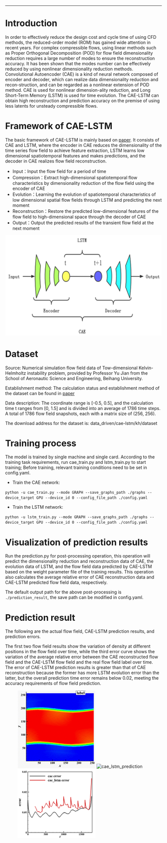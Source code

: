 ---

# Introduction

In order to effectively reduce the design cost and cycle time of using CFD methods, the reduced-order model (ROM) has gained wide attention in recent years. For complex compressible flows, using linear methods such as Proper Orthogonal Decomposition (POD) for flow field dimensionality reduction requires a large number of modes to ensure the reconstruction accuracy. It has been shown that the modes number can be effectively reduced by using nonlinear dimensionality reduction methods. Convolutional Autoencoder (CAE) is a kind of neural network composed of encoder and decoder, which can realize data dimensionality reduction and recon-struction, and can be regarded as a nonlinear extension of POD method. CAE is used for nonlinear dimension-ality reduction, and Long Short-Term Memory (LSTM) is used for time evolution. The CAE-LSTM can obtain high reconstruction and prediction accuracy on the premise of using less latents for unsteady compressible flows.

# Framework of CAE-LSTM

The basic framework of CAE-LSTM is mainly based on [paper](https://doi.org/10.13700/j.bh.1001-5965.2022.0085). It consists of CAE and LSTM, where the encoder in CAE reduces the dimensionality of the time series flow field to achieve feature extraction, LSTM learns low dimensional spatiotemporal features and makes predictions, and the decoder in CAE realizes flow field reconstruction.

+ Input：Input the flow field for a period of time
+ Compression：Extract high-dimensional spatiotemporal flow characteristics by dimensionality reduction of the flow field using the encoder of CAE
+ Evolution：Learning the evolution of spatiotemporal characteristics of low dimensional spatial flow fields through LSTM and predicting the next moment
+ Reconstruction：Restore the predicted low-dimensional features of the flow field to high-dimensional space through the decoder of CAE
+ Output：Output the predicted results of the transient flow field at the next moment

![CAE-LSTM1.png](./images/CAE-LSTM1.png)

# Dataset

Source: Numerical simulation flow field data of Tow-dimensional Kelvin-Helmholtz instability problem, provided by Professor Yu Jian from the School of Aeronautic Science and Engineering, Beihang University.

Establishment method: The calculation status and establishment method of the dataset can be found in [paper](https://doi.org/10.13700/j.bh.1001-5965.2022.0085)

Data description:
The coordinate range is \[-0.5, 0.5\], and the calculation time t ranges from \[0, 1.5] and is divided into an average of 1786 time steps. A total of 1786 flow field snapshots, each with a matrix size of (256, 256).

The download address for the dataset is: data_driven/cae-lstm/kh/dataset

# Training process

The model is trained by single machine and single card. According to the training task requirements, run cae_train.py and lstm_train.py to start training; Before training, relevant training conditions need to be set in config.yaml.

+ Train the CAE network:

`python -u cae_train.py --mode GRAPH --save_graphs_path ./graphs --device_target GPU --device_id 0 --config_file_path ./config.yaml`

+ Train the LSTM network:

`python -u lstm_train.py --mode GRAPH --save_graphs_path ./graphs --device_target GPU --device_id 0 --config_file_path ./config.yaml`

# Visualization of prediction results

Run the prediction.py for post-processing operation, this operation will predict the dimensionality reduction and reconstruction data of CAE, the evolution data of LSTM, and the flow field data predicted by CAE-LSTM based on the weight parameter file of the training results.
This operation also calculates the average relative error of CAE reconstruction data and CAE-LSTM predicted flow field data, respectively.

The default output path for the above post-processing is `./prediction_result`, the save path can be modified in config.yaml.

# Prediction result

The following are the actual flow field, CAE-LSTM prediction results, and prediction errors.

The first two flow field results show the variation of density at different positions in the flow field over time, while the third error curve shows the variation of the average relative error between the CAE reconstructed flow field and the CAE-LSTM flow field and the real flow field label over time. The error of CAE-LSTM prediction results is greater than that of CAE reconstruction because the former has more LSTM evolution error than the latter, but the overall prediction time error remains below 0.02, meeting the accuracy requirements of flow field prediction.

<figure class="harf">
    <img src="./images/true2.gif" title="cae_prediction" width="250"/>
    <img src="./images/cae_lstm.gif" title="cae_lstm_prediction" width="250"/>
    <img src="./images/cae_lstm_error.png" title="cae_lstm_error" width="250"/>
</figure>
